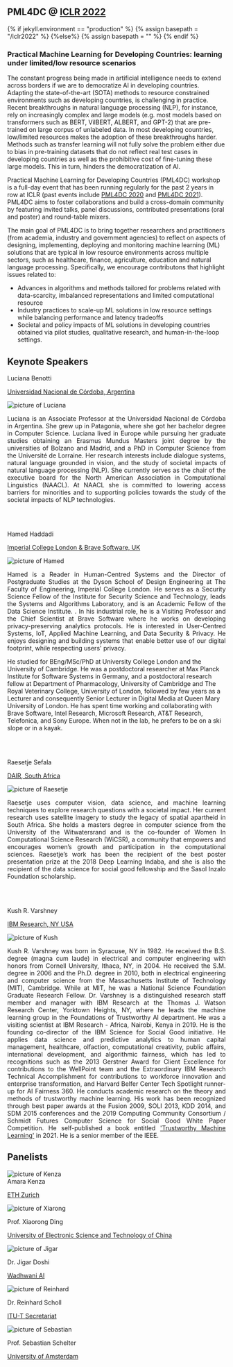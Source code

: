 ##  PML4DC @ <a target='_blank' href='https://iclr.cc/'> ICLR 2022</a>

{% if jekyll.environment  == "production" %}
        {% assign basepath = "/iclr2022" %}
        {%else%}
        {% assign basepath = "" %}
        {% endif %}

<!-- ## Practical ML for Developing Countries: learning under limited/low resource scenarios -->

### Practical Machine Learning for Developing Countries: learning under limited/low resource scenarios

<!--<div class="update">
        ICLR 2022 will be a fully virtual conference. While the details for remote presentation are being finalized, authors of accepted papers/posters are encouraged to view the <a href="https://iclr.cc/Conferences/2022/virtual"> ICLR virtual presentation guidelines here </a> .-->

       
The constant progress being made in artificial intelligence needs to extend across borders if we are to democratize AI in developing countries. Adapting the state-of-the-art (SOTA) methods to resource constrained environments such as developing countries, is challenging in practice. Recent breakthroughs in natural language processing (NLP), for instance, rely on increasingly complex and large models (e.g. most models based on transformers such as BERT, VilBERT, ALBERT, and GPT-2) that are pre-trained on large corpus of unlabeled data. In most developing countries, low/limited resources makes the adoption of these breakthroughs harder. Methods such as transfer learning will not fully solve the problem either due to bias in pre-training datasets that do not reflect real test cases in developing countries as well as the prohibitive cost of fine-tuning these large models. This in turn, hinders the democratization of AI. 


Practical Machine Learning for Developing Countries (PML4DC) workshop is a full-day event that has been running regularly for the past 2 years in row at ICLR (past events include <a href="https://pml4dc.github.io/iclr2020/" target="_blank">PML4DC 2020</a> and <a href="https://pml4dc.github.io/iclr2021/" target="_blank"> PML4DC 2021</a>). PML4DC aims to foster collaborations and build a cross-domain community by featuring invited talks, panel discussions, contributed presentations (oral and poster) and round-table mixers. 

 The main goal of PML4DC is to bring together researchers and practitioners (from academia, industry and government agencies) to reflect on aspects of designing, implementing, deploying and monitoring machine learning (ML) solutions that are typical in low resource environments across multiple sectors, such as healthcare, finance, agriculture, education and natural language processing. Specifically, we encourage contributons that highlight issues related to:
* Advances in algorithms and methods tailored for problems related with data-scarcity, imbalanced representations and limited computational resource
*  Industry practices to scale-up ML solutions in low resource settings while balancing performance and latency tradeoffs
* Societal and policy impacts of ML solutions in developing countries obtained via pilot studies, qualitative research, and human-in-the-loop settings.

## Keynote Speakers
<div>

 <div class="iblock headshotname"> Luciana Benotti </div>
 <p><a href="https://benotti.github.io/" class="headshotaffiliation" target="_blank">Universidad Nacional de Córdoba, Argentina</a></p>
 <div class="iblock headshotbox"> 
  <p><img src="{{basepath}}/images/speakers/luciana.jpg" class="headshot" alt="picture of Luciana"></p>
  <p align='justify'>
  Luciana is an Associate Professor at the Universidad Nacional de Córdoba in Argentina. She grew up in Patagonia, where she got her bachelor degree in Computer Science. Luciana lived in Europe while pursuing her graduate studies obtaining an Erasmus Mundus Masters joint degree by the universities of Bolzano and Madrid, and a PhD in Computer Science from the Université de Lorraine. Her research interests include dialogue systems, natural language grounded in vision, and the study of societal impacts of natural language processing (NLP). She currently serves as the chair of the executive board for the North American Association in Computational Linguistics (NAACL). At NAACL she is committed to lowering access barriers for minorities and to supporting policies towards the study of the societal impacts of NLP technologies.
  </p>
 </div>

 <br><br>

 <div class="iblock headshotname"> Hamed Haddadi </div>
  <p><a href="https://haddadi.github.io/about/" class="headshotaffiliation" target="_blank">Imperial College London & Brave Software, UK</a></p>
 
 <div class="iblock headshotbox"> 
  <p><img src="{{basepath}}/images/speakers/hamed.jpg" class="headshot" alt="picture of Hamed"></p>
  <p align ='justify'>
Hamed is a Reader in Human-Centred Systems and the Director of Postgraduate Studies at the Dyson School of Design Engineering at The Faculty of Engineering, Imperial College London. He serves as a Security Science Fellow of the Institute for Security Science and Technology, leads the Systems and Algorithms Laboratory, and is an Academic Fellow of the Data Science Institute. . In his industrial role, he is a Visiting Professor and the Chief Scientist at Brave Software where he works on developing privacy-preserving analytics protocols. He is interested in User-Centred Systems, IoT, Applied Machine Learning, and Data Security & Privacy. He enjoys designing and building systems that enable better use of our digital footprint, while respecting users' privacy.

He studied for BEng/MSc/PhD at University College London and the University of Cambridge. He was a postdoctoral researcher at Max Planck Institute for Software Systems in Germany, and a postdoctoral research fellow at Department of Pharmacology, University of Cambridge and The Royal Veterinary College, University of London, followed by few years as a Lecturer and consequently Senior Lecturer in Digital Media at Queen Mary University of London. He has spent time working and collaborating with Brave Software, Intel Research, Microsoft Research, AT&T Research, Telefonica, and Sony Europe. When not in the lab, he prefers to be on a ski slope or in a kayak.
  </p>

 </div>
  
<br><br>
    
 <div class="iblock headshotname"> Raesetje Sefala </div>
 <p><a href="https://sefalab.github.io/" class="headshotaffiliation" target="_blank"> DAIR, South Africa</a></p>
  <div class="iblock headshotbox"> 
 <p><img src="{{basepath}}/images/speakers/raesetje.jpg" class="headshot"  alt="picture of Raesetje"></p>
  <p align='justify'>
  Raesetje uses computer vision, data science, and machine learning techniques to explore research questions with a societal impact. Her current research uses satellite imagery to study the legacy of spatial apartheid in South Africa. She holds a masters degree in computer science from the University of the Witwatersrand and is the co-founder of Women In Computational Science Research (WiCSR), a community that empowers and encourages women’s growth and participation in the computational sciences. Raesetje’s work has been the recipient of the best poster presentation prize at the 2018 Deep Learning Indaba, and she is also the recipient of the data science for social good fellowship and the Sasol Inzalo Foundation scholarship.
  </p>
 </div>

<br><br>
 
<div class="iblock headshotname"> Kush R. Varshney </div>
   <p><a href="https://researcher.watson.ibm.com/researcher/view.php?person=us-krvarshn" class="headshotaffiliation" target="_blank"> IBM Research, NY USA</a></p>
  <div class="iblock headshotbox"> 
  <p><img src="{{basepath}}/images/speakers/kush.jpg" class="headshot" alt="picture of Kush"></p>
  <p align='justify'>
Kush R. Varshney was born in Syracuse, NY in 1982. He received the B.S. degree (magna cum laude) in electrical and computer engineering with honors from Cornell University, Ithaca, NY, in 2004. He received the S.M. degree in 2006 and the Ph.D. degree in 2010, both in electrical engineering and computer science from the Massachusetts Institute of Technology (MIT), Cambridge. While at MIT, he was a National Science Foundation Graduate Research Fellow.
Dr. Varshney is a distinguished research staff member and manager with IBM Research at the Thomas J. Watson Research Center, Yorktown Heights, NY, where he leads the machine learning group in the Foundations of Trustworthy AI department. He was a visiting scientist at IBM Research - Africa, Nairobi, Kenya in 2019. He is the founding co-director of the IBM Science for Social Good initiative. He applies data science and predictive analytics to human capital management, healthcare, olfaction, computational creativity, public affairs, international development, and algorithmic fairness, which has led to recognitions such as the 2013 Gerstner Award for Client Excellence for contributions to the WellPoint team and the Extraordinary IBM Research Technical Accomplishment for contributions to workforce innovation and enterprise transformation, and Harvard Belfer Center Tech Spotlight runner-up for AI Fairness 360. He conducts academic research on the theory and methods of trustworthy machine learning. His work has been recognized through best paper awards at the Fusion 2009, SOLI 2013, KDD 2014, and SDM 2015 conferences and the 2019 Computing Community Consortium / Schmidt Futures Computer Science for Social Good White Paper Competition.
He self-published a book entitled <a href="http://www.trustworthymachinelearning.com/" target='_blank'>'Trustworthy Machine Learning'</a> in 2021. He is a senior member of the IEEE.
  </p>
 </div>
 </div>

## Panelists

<div class="panelists">

<div>
  <div class="iblock headshotbox"> 
  <img src="{{basepath}}/images/speakers/kenza.jpg" class="headshot"  alt="picture of Kenza">
  </div>
  <div class="iblock headshotname">Amara Kenza</div>
  <p><a href="https://ai.ethz.ch/people/kenza-amara.html" class="headshotaffiliation" target="_blank">ETH Zurich</a></p>
</div>
<div>
  <div class="iblock headshotbox"> 
  <p><img src="{{basepath}}/images/speakers/xiaorong.jpg" class="headshot"  alt="picture of Xiarong"></p>
  </div>
  <div class="iblock headshotname">Prof. Xiaorong Ding </div>
  <p><a href="https://faculty.uestc.edu.cn/xiaorongding" class="headshotaffiliation" target="_blank">University of Electronic Science and Technology of China</a></p>
</div>

</div>

<div class="panelists">

<div>
  <div class="iblock headshotbox"> 
  <p><img src="{{basepath}}/images/speakers/jigar.jpg" class="headshot"  alt="picture of Jigar"></p>
  </div>
  <div class="iblock headshotname">Dr. Jigar Doshi</div>
  <p><a href="https://www.jigarkdoshi.com/" class="headshotaffiliation" target="_blank">Wadhwani AI</a></p>
</div>
<div>
   <div class="iblock headshotbox"> 
   <p><img src="{{basepath}}/images/speakers/reinhard.jpg" class="headshot"  alt="picture of Reinhard"></p>
   </div>
   <div class="iblock headshotname">Dr. Reinhard Scholl</div>
   <p><a href="https://www.itu.int/en/ITU-T/wtsa12/Pages/gss/session04/Reinhard-SCHOLL.aspx" class="headshotaffiliation" target="_blank">ITU-T Secretariat</a></p>
 </div>
<div>
  <div class="iblock headshotbox"> 
  <p><img src="{{basepath}}/images/speakers/sebastian.jpg" class="headshot"  alt="picture of Sebastian"></p>
  </div>
  <div class="iblock headshotname">Prof. Sebastian Schelter</div>
  <p><a href="https://ssc.io/" class="headshotaffiliation" target="_blank">University of Amsterdam</a></p>
</div>

</div>

